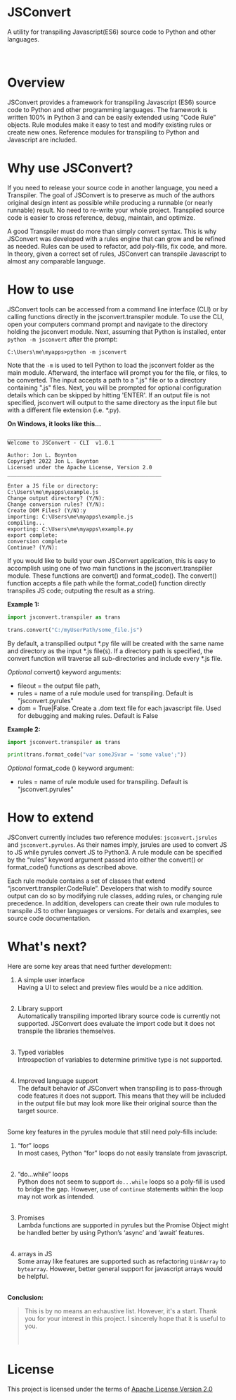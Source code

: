 # JSConvert
A utility for transpiling Javascript(ES6) source code to Python and other languages.
<br>
<br>
<br>
# Overview
JSConvert provides a framework for transpiling Javascript (ES6) source code to Python and other programming languages.  The framework is written 100% in Python 3 and can be easily extended using “Code Rule” objects. Rule modules make it easy to test and modify existing rules or create new ones.  Reference modules for transpiling to Python and Javascript are included. 

# Why use JSConvert?

If you need to release your source code in another language, you need a Transpiler. The goal of JSConvert is to preserve as much of the authors original design intent as possible while producing a runnable (or nearly runnable) result. No need to re-write your whole project. Transpiled source code is easier to cross reference, debug, maintain, and optimize.

A good Transpiler must do more than simply convert syntax. This is why JSConvert was developed with a rules engine that can grow and be refined as needed.  Rules can be used to refactor, add poly-fills, fix code, and more. In theory, given a correct set of rules, JSConvert can transpile Javascript to almost any comparable language.


# How to use

JSConvert tools can be accessed from a command line interface (CLI) or by calling functions directly in the jsconvert.transpiler module. To use the CLI, open your computers command prompt and navigate to the directory holding the jsconvert module. Next, assuming that Python is installed, enter `python -m jsconvert` after the prompt:

```
C:\Users\me\myapps>python -m jsconvert
```

Note that the `-m` is used to tell Python to load the jsconvert folder as the main module. Afterward, the interface will prompt you for the file, or files, to be converted. The input accepts a path to a ".js" file or to a directory containing ".js" files. Next, you will be prompted for optional configuration details which can be skipped by hitting 'ENTER'. If an output file is not specified, jsconvert will output to the same directory as the input file but with a different file extension (i.e. \*.py).

**On Windows, it looks like this...**

```
_________________________________________________
Welcome to JSConvert - CLI  v1.0.1

Author: Jon L. Boynton
Copyright 2022 Jon L. Boynton
Licensed under the Apache License, Version 2.0
_________________________________________________

Enter a JS file or directory:
C:\Users\me\myapps\example.js
Change output directory? (Y/N):
Change conversion rules? (Y/N):
Create DOM Files? (Y/N):y
importing: C:\Users\me\myapps\example.js
compiling...
exporting: C:\Users\me\myapps\example.py
export complete:
conversion complete
Continue? (Y/N):
```

If you would like to build your own JSConvert application, this is easy to accomplish using one of two main functions in the jsconvert.transpilier module. These functions are convert() and format_code(). The convert() function accepts a file path while the format_code() function directly transpiles JS code; outputing the result as a string.

**Example 1:**

```py
import jsconvert.transpiler as trans

trans.convert("C:/myUserPath/some_file.js")
```

By default, a transpilied output \*.py file will be created with the same name and directory as the input \*.js file(s). If a directory path is specified, the convert function will traverse all sub-directories and include every *.js  file.

*Optional* convert() keyword arguments:
- fileout = the output file path, 
- rules = name of a rule module used for transpiling. Default is "jsconvert.pyrules"
- dom = True|False. Create a .dom text file for each javascript file. Used for debugging and making rules. Default is False

**Example 2:**

```py
import jsconvert.transpiler as trans

print(trans.format_code("var someJSvar = 'some value';"))
```

*Optional* format_code () keyword argument:
- rules = name of rule module used for transpiling. Default is "jsconvert.pyrules"

# How to extend

JSConvert currently includes two reference modules: `jsconvert.jsrules` and `jsconvert.pyrules`. As their names imply, jsrules are used to convert JS to JS while pyrules convert JS to Python3. A rule module can be specified by the “rules” keyword argument passed into either the convert() or format_code() functions as described above. 

Each rule module contains a set of classes that extend “jsconvert.transpiler.CodeRule”. Developers that wish to modify source output can do so by modifying rule classes, adding rules, or changing rule precedence. In addition, developers can create their own rule modules to transpile JS to other languages or versions. For details and examples, see source code documentation.

# What's next?

Here are some key areas that need further development:

1. A simple user interface<br>
Having a UI to select and preview files would be a nice addition.<br><br>

2. Library support<br>
Automatically transpiling imported library source code is currently not supported. JSConvert does evaluate the import code but it does not transpile the libraries themselves.<br><br>

3. Typed variables<br>
Introspection of variables to determine primitive type is not supported.<br><br>

4. Improved language support<br>
The default behavior of JSConvert when transpiling is to pass-through code features it does not support. This means that they will be included in the output file but may look more like their original source than the target source.<br><br>

Some key features in the pyrules module that still need poly-fills include:

1. “for” loops<br>
In most cases, Python “for” loops do not easily translate from javascript.<br><br>

2. “do...while” loops<br>
Python does not seem to support `do...while` loops so a poly-fill is used to bridge the gap. However, use of `continue` statements within the loop may not work as intended.<br><br>

3. Promises<br>
Lambda functions are supported in pyrules but the Promise Object might be handled better by using Python’s ‘async’ and ‘await’ features.<br><br>

4. arrays in JS<br>
Some array like features are supported such as refactoring `Uin8Array` to `bytearray`. However, better general support for javascript arrays would be helpful.<br><br>

**Conclusion:**<br>
>This is by no means an exhaustive list. However, it's a start. Thank you for your interest in this project. I sincerely hope that it is useful to you.<br><br><br>

# License
This project is licensed under the terms of [Apache License Version 2.0](https://www.apache.org/licenses/LICENSE-2.0)
<br>

